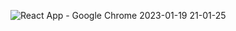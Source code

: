 ![React App - Google Chrome 2023-01-19 21-01-25](https://user-images.githubusercontent.com/117588084/213493654-185d2c03-319a-47c1-96a0-315594b2bf42.gif)
